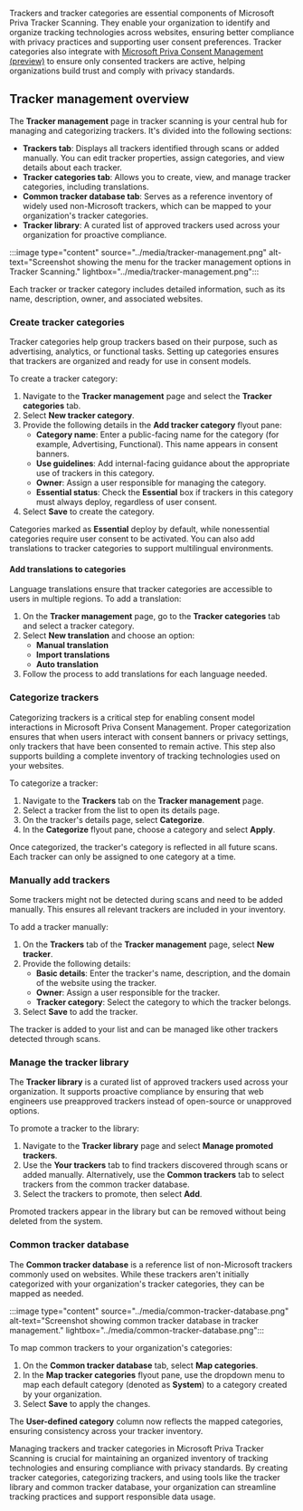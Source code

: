 Trackers and tracker categories are essential components of Microsoft Priva Tracker Scanning. They enable your organization to identify and organize tracking technologies across websites, ensuring better compliance with privacy practices and supporting user consent preferences. Tracker categories also integrate with [Microsoft Priva Consent Management (preview)](/privacy/priva/consent-management) to ensure only consented trackers are active, helping organizations build trust and comply with privacy standards.

## Tracker management overview

The **Tracker management** page in tracker scanning is your central hub for managing and categorizing trackers. It's divided into the following sections:

- **Trackers tab**: Displays all trackers identified through scans or added manually. You can edit tracker properties, assign categories, and view details about each tracker.
- **Tracker categories tab**: Allows you to create, view, and manage tracker categories, including translations.
- **Common tracker database tab**: Serves as a reference inventory of widely used non-Microsoft trackers, which can be mapped to your organization's tracker categories.
- **Tracker library**: A curated list of approved trackers used across your organization for proactive compliance.

:::image type="content" source="../media/tracker-management.png" alt-text="Screenshot showing the menu for the tracker management options in Tracker Scanning." lightbox="../media/tracker-management.png":::

Each tracker or tracker category includes detailed information, such as its name, description, owner, and associated websites.

### Create tracker categories

Tracker categories help group trackers based on their purpose, such as advertising, analytics, or functional tasks. Setting up categories ensures that trackers are organized and ready for use in consent models.

To create a tracker category:

1. Navigate to the **Tracker management** page and select the **Tracker categories** tab.
1. Select **New tracker category**.
1. Provide the following details in the **Add tracker category** flyout pane:
   - **Category name**: Enter a public-facing name for the category (for example, Advertising, Functional). This name appears in consent banners.
   - **Use guidelines**: Add internal-facing guidance about the appropriate use of trackers in this category.
   - **Owner**: Assign a user responsible for managing the category.
   - **Essential status**: Check the **Essential** box if trackers in this category must always deploy, regardless of user consent.
1. Select **Save** to create the category.

Categories marked as **Essential** deploy by default, while nonessential categories require user consent to be activated. You can also add translations to tracker categories to support multilingual environments.

#### Add translations to categories

Language translations ensure that tracker categories are accessible to users in multiple regions. To add a translation:

1. On the **Tracker management** page, go to the **Tracker categories** tab and select a tracker category.
1. Select **New translation** and choose an option:
   - **Manual translation**
   - **Import translations**
   - **Auto translation**
1. Follow the process to add translations for each language needed.

### Categorize trackers

Categorizing trackers is a critical step for enabling consent model interactions in Microsoft Priva Consent Management. Proper categorization ensures that when users interact with consent banners or privacy settings, only trackers that have been consented to remain active. This step also supports building a complete inventory of tracking technologies used on your websites.

To categorize a tracker:

1. Navigate to the **Trackers** tab on the **Tracker management** page.
1. Select a tracker from the list to open its details page.
1. On the tracker's details page, select **Categorize**.
1. In the **Categorize** flyout pane, choose a category and select **Apply**.

Once categorized, the tracker's category is reflected in all future scans. Each tracker can only be assigned to one category at a time.

### Manually add trackers

Some trackers might not be detected during scans and need to be added manually. This ensures all relevant trackers are included in your inventory.

To add a tracker manually:

1. On the **Trackers** tab of the **Tracker management** page, select **New tracker**.
1. Provide the following details:
   - **Basic details**: Enter the tracker's name, description, and the domain of the website using the tracker.
   - **Owner**: Assign a user responsible for the tracker.
   - **Tracker category**: Select the category to which the tracker belongs.
1. Select **Save** to add the tracker.

The tracker is added to your list and can be managed like other trackers detected through scans.

### Manage the tracker library

The **Tracker library** is a curated list of approved trackers used across your organization. It supports proactive compliance by ensuring that web engineers use preapproved trackers instead of open-source or unapproved options.

To promote a tracker to the library:

1. Navigate to the **Tracker library** page and select **Manage promoted trackers**.
1. Use the **Your trackers** tab to find trackers discovered through scans or added manually. Alternatively, use the **Common trackers** tab to select trackers from the common tracker database.
1. Select the trackers to promote, then select **Add**.

Promoted trackers appear in the library but can be removed without being deleted from the system.

### Common tracker database

The **Common tracker database** is a reference list of non-Microsoft trackers commonly used on websites. While these trackers aren't initially categorized with your organization's tracker categories, they can be mapped as needed.

:::image type="content" source="../media/common-tracker-database.png" alt-text="Screenshot showing common tracker database in tracker management." lightbox="../media/common-tracker-database.png":::

To map common trackers to your organization's categories:

1. On the **Common tracker database** tab, select **Map categories**.
1. In the **Map tracker categories** flyout pane, use the dropdown menu to map each default category (denoted as **System**) to a category created by your organization.
1. Select **Save** to apply the changes.

The **User-defined category** column now reflects the mapped categories, ensuring consistency across your tracker inventory.

Managing trackers and tracker categories in Microsoft Priva Tracker Scanning is crucial for maintaining an organized inventory of tracking technologies and ensuring compliance with privacy standards. By creating tracker categories, categorizing trackers, and using tools like the tracker library and common tracker database, your organization can streamline tracking practices and support responsible data usage.
